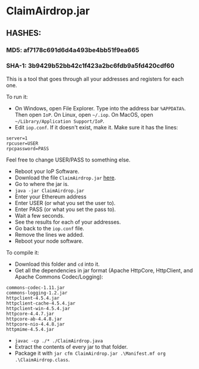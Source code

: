 # ClaimAirdrop.jar

## HASHES:

### MD5: af7178c691d6d4a493be4bb51f9ea665

### SHA-1: 3b9429b52bb42c1f423a2bc6fdb9a5fd420cdf60

This is a tool that goes through all your addresses and registers for each one.

To run it:

- On Windows, open File Explorer. Type into the address bar `%APPDATA%`. Then open `IoP`. On Linux, open `~/.iop`. On MacOS, open `~/Library/Application Support/IoP`.
- Edit `iop.conf`. If it doesn't exist, make it. Make sure it has the lines:
```
server=1
rpcuser=USER
rpcpassword=PASS
```

Feel free to change USER/PASS to something else.

- Reboot your IoP Software.
- Download the file `ClaimAirdrop.jar` [here](https://github.com/libertaria-project/hydra-airdrop-2/raw/master/src/register/jar/ClaimAirdrop.jar).
- Go to where the jar is.
- `java -jar ClaimAirdrop.jar`
- Enter your Ethereum address
- Enter USER (or what you set the user to).
- Enter PASS (or what you set the pass to).
- Wait a few seconds.
- See the results for each of your addresses.
- Go back to the `iop.conf` file.
- Remove the lines we added.
- Reboot your node software.

To compile it:

- Download this folder and `cd` into it.
- Get all the dependencies in jar format (Apache HttpCore, HttpClient, and Apache Commons Codec/Logging):

```
commons-codec-1.11.jar
commons-logging-1.2.jar
httpclient-4.5.4.jar
httpclient-cache-4.5.4.jar
httpclient-win-4.5.4.jar
httpcore-4.4.7.jar
httpcore-ab-4.4.8.jar
httpcore-nio-4.4.8.jar
httpmime-4.5.4.jar
```

- `javac -cp ./* ./ClaimAirdrop.java`
- Extract the contents of every jar to that folder.
- Package it with `jar cfm ClaimAirdrop.jar .\Manifest.mf org .\ClaimAirdrop.class`.
